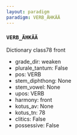 ```yaml
---
layout: paradigm
paradigm: VERB_ÄHKÄÄ
---
```

### ` VERB_ÄHKÄÄ `

Dictionary class78 front
* grade_dir: weaken
* plurale_tantum: False
* pos: VERB
* stem_diphthong: None
* stem_vowel: None
* upos: VERB
* harmony: front
* kotus_av: None
* kotus_tn: 78
* clitics: False
* possessive: False
